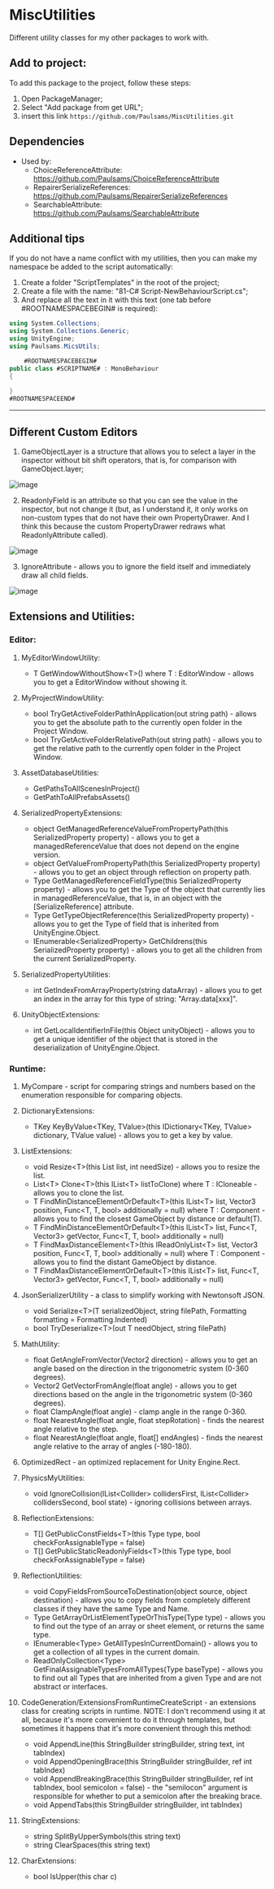 # MiscUtilities
Different utility classes for my other packages to work with.

## Add to project:
To add this package to the project, follow these steps:
1) Open PackageManager;
2) Select "Add package from get URL";
3) insert this link `https://github.com/Paulsams/MiscUtilities.git`

## Dependencies
- Used by:
    + ChoiceReferenceAttribute: https://github.com/Paulsams/ChoiceReferenceAttribute
    + RepairerSerializeReferences: https://github.com/Paulsams/RepairerSerializeReferences
    + SearchableAttribute: https://github.com/Paulsams/SearchableAttribute

## Additional tips
If you do not have a name conflict with my utilities, then you can make my namespace be added to the script automatically:
1) Create a folder "ScriptTemplates" in the root of the project;
2) Create a file with the name: "81-C# Script-NewBehaviourScript.cs";
3) And replace all the text in it with this text (one tab before #ROOTNAMESPACEBEGIN# is required):
```cs
using System.Collections;
using System.Collections.Generic;
using UnityEngine;
using Paulsams.MicsUtils;

    #ROOTNAMESPACEBEGIN#
public class #SCRIPTNAME# : MonoBehaviour
{
    
}
#ROOTNAMESPACEEND#
```

____

## Different Custom Editors
  
1) GameObjectLayer is a structure that allows you to select a layer in the inspector without bit shift operators, that is, for comparison with GameObject.layer;
  
![image](https://github.com/Paulsams/MiscUtilities/blob/master/Documentation~/GameObjectLayer.gif)

2) ReadonlyField is an attribute so that you can see the value in the inspector, but not change it (but, as I understand it, it only works on non-custom types that do not have their own PropertyDrawer. And I think this because the custom PropertyDrawer redraws what ReadonlyAttribute called).
  
![image](https://github.com/Paulsams/MiscUtilities/blob/master/Documentation~/ReadonlyAttribute.gif)

3) IgnoreAttribute - allows you to ignore the field itself and immediately draw all child fields.

![image](https://github.com/Paulsams/MiscUtilities/blob/master/Documentation~/IgnoreAttribute.png)

## Extensions and Utilities:

### Editor:
1. MyEditorWindowUtility:
    + T GetWindowWithoutShow\<T>() where T : EditorWindow - allows you to get a EditorWindow without showing it.	
  
2. MyProjectWindowUtility:
    + bool TryGetActiveFolderPathInApplication(out string path) - allows you to get the absolute path to the currently open folder in the Project Window.
    + bool TryGetActiveFolderRelativePath(out string path) - allows you to get the relative path to the currently open folder in the Project Window.
  
3. AssetDatabaseUtilities:
    + GetPathsToAllScenesInProject()
    + GetPathToAllPrefabsAssets()

4. SerializedPropertyExtensions:
    + object GetManagedReferenceValueFromPropertyPath(this SerializedProperty property) - allows you to get a managedReferenceValue that does not depend on the engine version.
    + object GetValueFromPropertyPath(this SerializedProperty property) - allows you to get an object through reflection on property path.
    + Type GetManagedReferenceFieldType(this SerializedProperty property) - allows you to get the Type of the object that currently lies in managedReferenceValue, that is, in an object with the [SerializeReference] attribute.
    + Type GetTypeObjectReference(this SerializedProperty property) - allows you to get the Type of field that is inherited from UnityEngine.Object.
    + IEnumerable\<SerializedProperty> GetChildrens(this SerializedProperty property) - allows you to get all the children from the current SerializedProperty.

5. SerializedPropertyUtilities:
    + int GetIndexFromArrayProperty(string dataArray) - allows you to get an index in the array for this type of string: "Array.data[xxx]".

6. UnityObjectExtensions:
    + int GetLocalIdentifierInFile(this Object unityObject) - allows you to get a unique identifier of the object that is stored in the deserialization of UnityEngine.Object.

### Runtime:
1. MyCompare - script for comparing strings and numbers based on the enumeration responsible for comparing objects.
  
2. DictionaryExtensions:
    + TKey KeyByValue\<TKey, TValue>(this IDictionary\<TKey, TValue> dictionary, TValue value) - allows you to get a key by value.
  
3. ListExtensions:
    + void Resize\<T>(this List<T> list, int needSize) - allows you to resize the list.
    + List\<T> Clone\<T>(this IList\<T> listToClone) where T : ICloneable - allows you to clone the list.
    + T FindMinDistanceElementOrDefault\<T>(this IList\<T> list, Vector3 position, Func\<T, T, bool> additionally = null) where T : Component - allows you to find the closest GameObject by distance or default(T).
    + T FindMinDistanceElementOrDefault\<T>(this IList\<T> list, Func\<T, Vector3> getVector, Func\<T, T, bool> additionally = null)
    + T FindMaxDistanceElement\<T>(this IReadOnlyList\<T> list, Vector3 position, Func\<T, T, bool> additionally = null) where T : Component - allows you to find the distant GameObject by distance.
    + T FindMaxDistanceElementOrDefault\<T>(this IList\<T> list, Func\<T, Vector3> getVector, Func\<T, T, bool> additionally = null)
  
4. JsonSerializerUtility - a class to simplify working with Newtonsoft JSON.
    + void Serialize\<T>(T serializedObject, string filePath, Formatting formatting = Formatting.Indented)
    + bool TryDeserialize\<T>(out T needObject, string filePath)
  
5. MathUtility:
    + float GetAngleFromVector(Vector2 direction) - allows you to get an angle based on the direction in the trigonometric system (0-360 degrees).
    + Vector2 GetVectorFromAngle(float angle) - allows you to get directions based on the angle in the trigonometric system (0-360 degrees).
    + float ClampAngle(float angle) - clamp angle in the range 0-360.
    + float NearestAngle(float angle, float stepRotation) - finds the nearest angle relative to the step.
    + float NearestAngle(float angle, float[] endAngles) - finds the nearest angle relative to the array of angles (-180-180).
  
6. OptimizedRect - an optimized replacement for Unity Engine.Rect.
  
7. PhysicsMyUtilities:
    + void IgnoreCollision(IList\<Collider> collidersFirst, IList\<Collider> collidersSecond, bool state) - ignoring collisions between arrays.
  
8. ReflectionExtensions:
    + T[] GetPublicConstFields\<T>(this Type type, bool checkForAssignableType = false)
    + T[] GetPublicStaticReadonlyFields\<T>(this Type type, bool checkForAssignableType = false)
  
9. ReflectionUtilities:
    + void CopyFieldsFromSourceToDestination(object source, object destination) - allows you to copy fields from completely different classes if they have the same Type and Name.
    + Type GetArrayOrListElementTypeOrThisType(Type type) - allows you to find out the type of an array or sheet element, or returns the same type.
    + IEnumerable\<Type> GetAllTypesInCurrentDomain() - allows you to get a collection of all types in the current domain.
    + ReadOnlyCollection\<Type> GetFinalAssignableTypesFromAllTypes(Type baseType) - allows you to find out all Types that are inherited from a given Type and are not abstract or interfaces.
  
10. CodeGeneration/ExtensionsFromRuntimeCreateScript - an extensions class for creating scripts in runtime. NOTE: I don't recommend using it at all, because it's more convenient to do it through templates, but sometimes it happens that it's more convenient through this method:
    + void AppendLine(this StringBuilder stringBuilder, string text, int tabIndex)
    + void AppendOpeningBrace(this StringBuilder stringBuilder, ref int tabIndex)
    + void AppendBreakingBrace(this StringBuilder stringBuilder, ref int tabIndex, bool semicolon = false) - the "semilocon" argument is responsible for whether to put a semicolon after the breaking brace.
    + void AppendTabs(this StringBuilder stringBuilder, int tabIndex)

11. StringExtensions:
	+ string SplitByUpperSymbols(this string text)
	+ string ClearSpaces(this string text)
	
12. CharExtensions:
	+ bool IsUpper(this char c)
